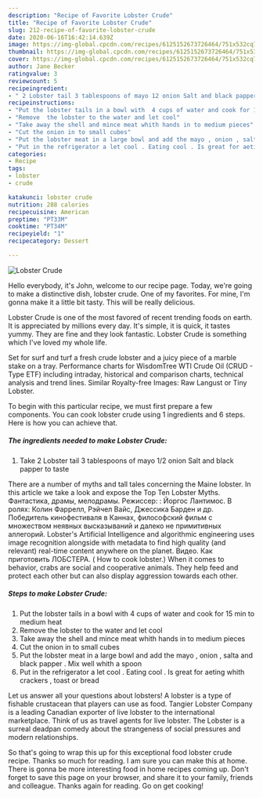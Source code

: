 ```yaml
---
description: "Recipe of Favorite Lobster Crude"
title: "Recipe of Favorite Lobster Crude"
slug: 212-recipe-of-favorite-lobster-crude
date: 2020-06-16T16:42:14.639Z
image: https://img-global.cpcdn.com/recipes/6125152673726464/751x532cq70/lobster-crude-recipe-main-photo.jpg
thumbnail: https://img-global.cpcdn.com/recipes/6125152673726464/751x532cq70/lobster-crude-recipe-main-photo.jpg
cover: https://img-global.cpcdn.com/recipes/6125152673726464/751x532cq70/lobster-crude-recipe-main-photo.jpg
author: Jane Becker
ratingvalue: 3
reviewcount: 5
recipeingredient:
- " 2 Lobster tail 3 tablespoons of mayo 12 onion Salt and black papper to taste"
recipeinstructions:
- "Put the lobster tails in a bowl with  4 cups of water and cook for 15 min  to medium heat"
- "Remove  the lobster to the water and let cool"
- "Take away the shell and mince meat whith hands in to medium pieces"
- "Cut the onion in to small cubes"
- "Put the lobster meat in a large bowl and add the mayo , onion , salta and black papper . Mix well whith a spoon"
- "Put in the refrigerator a let cool . Eating cool . Is great for aeting whith crackers , toast or bread"
categories:
- Recipe
tags:
- lobster
- crude

katakunci: lobster crude 
nutrition: 288 calories
recipecuisine: American
preptime: "PT33M"
cooktime: "PT34M"
recipeyield: "1"
recipecategory: Dessert

---
```



![Lobster Crude](https://img-global.cpcdn.com/recipes/6125152673726464/751x532cq70/lobster-crude-recipe-main-photo.jpg)

Hello everybody, it's John, welcome to our recipe page. Today, we're going to make a distinctive dish, lobster crude. One of my favorites. For mine, I'm gonna make it a little bit tasty. This will be really delicious.

Lobster Crude is one of the most favored of recent trending foods on earth. It is appreciated by millions every day. It's simple, it is quick, it tastes yummy. They are fine and they look fantastic. Lobster Crude is something which I've loved my whole life.

Set for surf and turf a fresh crude lobster and a juicy piece of a marble stake on a tray. Performance charts for WisdomTree WTI Crude Oil (CRUD - Type ETF) including intraday, historical and comparison charts, technical analysis and trend lines. Similar Royalty-free Images: Raw Langust or Tiny Lobster.


To begin with this particular recipe, we must first prepare a few components. You can cook lobster crude using 1 ingredients and 6 steps. Here is how you can achieve that.

<!--inarticleads1-->

##### The ingredients needed to make Lobster Crude:

1. Take  2 Lobster tail 3 tablespoons of mayo 1/2 onion Salt and black papper to taste


There are a number of myths and tall tales concerning the Maine lobster. In this article we take a look and expose the Top Ten Lobster Myths. Фантастика, драмы, мелодрамы. Режиссер: : Йоргос Лантимос. В ролях: Колин Фаррелл, Рэйчел Вайс, Джессика Барден и др. Победитель кинофестиваля в Каннах, философский фильм с множеством неявных высказываний и далеко не примитивных аллегорий. Lobster&#39;s Artificial Intelligence and algorithmic engineering uses image recognition alongside with metadata to find high quality (and relevant) real-time content anywhere on the planet. Видео. Как приготовить ЛОБСТЕРА. ( How to cook lobster.) When it comes to behavior, crabs are social and cooperative animals. They help feed and protect each other but can also display aggression towards each other. 

<!--inarticleads2-->

##### Steps to make Lobster Crude:

1. Put the lobster tails in a bowl with  4 cups of water and cook for 15 min  to medium heat
1. Remove  the lobster to the water and let cool
1. Take away the shell and mince meat whith hands in to medium pieces
1. Cut the onion in to small cubes
1. Put the lobster meat in a large bowl and add the mayo , onion , salta and black papper . Mix well whith a spoon
1. Put in the refrigerator a let cool . Eating cool . Is great for aeting whith crackers , toast or bread


Let us answer all your questions about lobsters! A lobster is a type of fishable crustacean that players can use as food. Tangier Lobster Company is a leading Canadian exporter of live lobster to the international marketplace. Think of us as travel agents for live lobster. The Lobster is a surreal deadpan comedy about the strangeness of social pressures and modern relationships. 

So that's going to wrap this up for this exceptional food lobster crude recipe. Thanks so much for reading. I am sure you can make this at home. There is gonna be more interesting food in home recipes coming up. Don't forget to save this page on your browser, and share it to your family, friends and colleague. Thanks again for reading. Go on get cooking!
